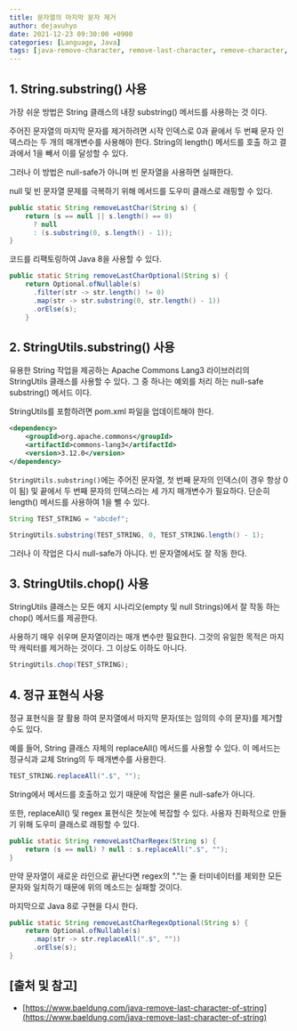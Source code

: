 ```yaml
---
title: 문자열의 마지막 문자 제거
author: dejavuhyo
date: 2021-12-23 09:30:00 +0900
categories: [Language, Java]
tags: [java-remove-character, remove-last-character, remove-character, java-string, java-substring, java-chop, java-replaceall, 자바-문자-제거, 문자-제거]
---
```


## 1. String.substring() 사용
가장 쉬운 방법은 String 클래스의 내장 substring() 메서드를 사용하는 것 이다.

주어진 문자열의 마지막 문자를 제거하려면 시작 인덱스로 0과 끝에서 두 번째 문자 인덱스라는 두 개의 매개변수를 사용해야 한다. String의 length() 메서드를 호출 하고 결과에서 1을 빼서 이를 달성할 수 있다.

그러나 이 방법은 null-safe가 아니며 빈 문자열을 사용하면 실패한다.

null 및 빈 문자열 문제를 극복하기 위해 메서드를 도우미 클래스로 래핑할 수 있다.

```java
public static String removeLastChar(String s) {
    return (s == null || s.length() == 0)
      ? null 
      : (s.substring(0, s.length() - 1));
}
```

코드를 리팩토링하여 Java 8을 사용할 수 있다.

```java
public static String removeLastCharOptional(String s) {
    return Optional.ofNullable(s)
      .filter(str -> str.length() != 0)
      .map(str -> str.substring(0, str.length() - 1))
      .orElse(s);
    }
```

## 2. StringUtils.substring() 사용
유용한 String 작업을 제공하는 Apache Commons Lang3 라이브러리의 StringUtils 클래스를 사용할 수 있다. 그 중 하나는 예외를 처리 하는 null-safe substring() 메서드 이다.

StringUtils를 포함하려면 pom.xml 파일을 업데이트해야 한다.

```xml
<dependency>
    <groupId>org.apache.commons</groupId>
    <artifactId>commons-lang3</artifactId>
    <version>3.12.0</version>
</dependency>
```

`StringUtils.substring()`에는 주어진 문자열, 첫 번째 문자의 인덱스(이 경우 항상 0이 됨) 및 끝에서 두 번째 문자의 인덱스라는 세 가지 매개변수가 필요하다. 단순히 length() 메서드를 사용하여 1을 뺄 수 있다.

```java
String TEST_STRING = "abcdef";

StringUtils.substring(TEST_STRING, 0, TEST_STRING.length() - 1);
```

그러나 이 작업은 다시 null-safe가 아니다. 빈 문자열에서도 잘 작동 한다.

## 3. StringUtils.chop() 사용
StringUtils 클래스는 모든 에지 시나리오(empty 및 null Strings)에서 잘 작동 하는 chop() 메서드를 제공한다.

사용하기 매우 쉬우며 문자열이라는 매개 변수만 필요한다. 그것의 유일한 목적은 마지막 캐릭터를 제거하는 것이다. 그 이상도 이하도 아니다.

```java
StringUtils.chop(TEST_STRING);
```

## 4. 정규 표현식 사용
정규 표현식을 잘 활용 하여 문자열에서 마지막 문자(또는 임의의 수의 문자)를 제거할 수도 있다.

예를 들어, String 클래스 자체의 replaceAll() 메서드를 사용할 수 있다. 이 메서드는 정규식과 교체 String의 두 매개변수를 사용한다.

```java
TEST_STRING.replaceAll(".$", "");
```

String에서 메서드를 호출하고 있기 때문에 작업은 물론 null-safe가 아니다.

또한, replaceAll() 및 regex 표현식은 첫눈에 복잡할 수 있다. 사용자 친화적으로 만들기 위해 도우미 클래스로 래핑할 수 있다.

```java
public static String removeLastCharRegex(String s) {
    return (s == null) ? null : s.replaceAll(".$", "");
}
```

만약 문자열이 새로운 라인으로 끝난다면 regex의 "."는 줄 터미네이터를 제외한 모든 문자와 일치하기 때문에 위의 메소드는 실패할 것이다.

마지막으로 Java 8로 구현을 다시 한다.

```java
public static String removeLastCharRegexOptional(String s) {
    return Optional.ofNullable(s)
      .map(str -> str.replaceAll(".$", ""))
      .orElse(s);
}
```

## [출처 및 참고]
* [https://www.baeldung.com/java-remove-last-character-of-string](https://www.baeldung.com/java-remove-last-character-of-string)
